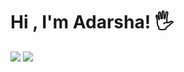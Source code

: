 # Hi , I'm Adarsha! 🖐

<img src="https://github-readme-stats.vercel.app/api?username=32-Adarsha&show_icons=true&theme=dracula"/>
<img src="https://github-readme-stats.vercel.app/api/top-langs/?username=32-Adarsha&layout=compact"/>
